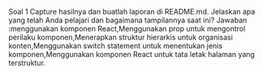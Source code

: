 Soal 1
Capture hasilnya dan buatlah laporan di README.md. Jelaskan apa yang telah Anda pelajari dan bagaimana tampilannya saat ini?
Jawaban :menggunakan komponen React,Menggunakan prop untuk mengontrol perilaku komponen,Menerapkan struktur hierarkis untuk organisasi konten,Menggunakan switch statement untuk menentukan jenis komponen,Menggunakan komponen React untuk tata letak halaman yang terstruktur.







